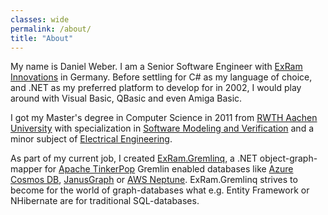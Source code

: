 ```yaml
---
classes: wide
permalink: /about/
title: "About"
---
```


My name is Daniel Weber. I am a Senior Software Engineer with [ExRam Innovations](https://www.exram.de/) in Germany. Before settling for C# as my language of choice, and .NET as my preferred platform to develop for in 2002, I would play around with Visual Basic, QBasic and even Amiga Basic.

I got my Master's degree in Computer Science in 2011 from [RWTH Aachen University](https://www.rwth-aachen.de/) with specialization in [Software Modeling and Verification](https://moves.rwth-aachen.de/) and a minor subject of [Electrical Engineering](http://www.ient.rwth-aachen.de/).

As part of my current job, I created [ExRam.Gremlinq](https://github.com/ExRam/ExRam.Gremlinq), a .NET object-graph-mapper for [Apache TinkerPop](https://tinkerpop.apache.org/) Gremlin enabled databases like [Azure Cosmos DB](https://azure.microsoft.com/de-de/services/cosmos-db/), [JanusGraph](https://janusgraph.org/) or [AWS Neptune](https://aws.amazon.com/de/neptune/). ExRam.Gremlinq strives to become for the world of graph-databases what e.g. Entity Framework or NHibernate are for traditional SQL-databases.


